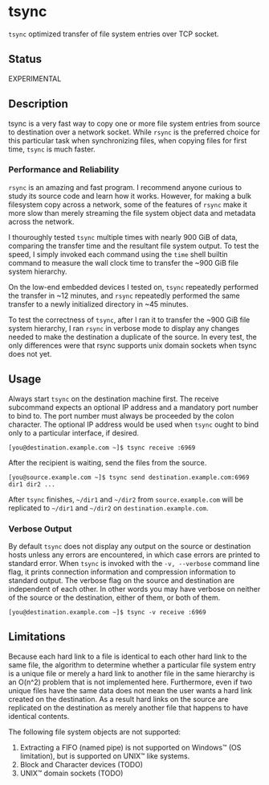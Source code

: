 # tsync

`tsync` optimized transfer of file system entries over TCP socket.

## Status

EXPERIMENTAL

## Description

tsync is a very fast way to copy one or more file system entries from
source to destination over a network socket. While `rsync` is the
preferred choice for this particular task when synchronizing files,
when copying files for first time, `tsync` is much faster.

### Performance and Reliability

`rsync` is an amazing and fast program. I recommend anyone curious to
study its source code and learn how it works. However, for making a
bulk filesystem copy across a network, some of the features of `rsync`
make it more slow than merely streaming the file system object data
and metadata across the network.

I thouroughly tested `tsync` multiple times with nearly 900 GiB of
data, comparing the transfer time and the resultant file system
output. To test the speed, I simply invoked each command using the
`time` shell builtin command to measure the wall clock time to
transfer the ~900 GiB file system hierarchy.

On the low-end embedded devices I tested on, `tsync` repeatedly
performed the transfer in ~12 minutes, and `rsync` repeatedly
performed the same transfer to a newly initialized directory in ~45
minutes.

To test the correctness of `tsync`, after I ran it to transfer the
~900 GiB file system hierarchy, I ran `rsync` in verbose mode to
display any changes needed to make the destination a duplicate of the
source. In every test, the only differences were that rsync supports
unix domain sockets when tsync does not yet.

## Usage

Always start `tsync` on the destination machine first. The receive
subcommand expects an optional IP address and a mandatory port number
to bind to. The port number must always be proceeded by the colon
character. The optional IP address would be used when `tsync` ought to
bind only to a particular interface, if desired.

    [you@destination.example.com ~]$ tsync receive :6969

After the recipient is waiting, send the files from the source.

    [you@source.example.com ~]$ tsync send destination.example.com:6969 dir1 dir2 ...

After `tsync` finishes, `~/dir1` and `~/dir2` from
`source.example.com` will be replicated to `~/dir1` and `~/dir2` on
`destination.example.com`.

### Verbose Output

By default `tsync` does not display any output on the source or
destination hosts unless any errors are encountered, in which case
errors are printed to standard error. When `tsync` is invoked with
the `-v, --verbose` command line flag, it prints connection
information and compression information to standard output. The
verbose flag on the source and destination are independent of each
other. In other words you may have verbose on neither of the source or
the destination, either of them, or both of them.

    [you@destination.example.com ~]$ tsync -v receive :6969

## Limitations

Because each hard link to a file is identical to each other hard link
to the same file, the algorithm to determine whether a particular file
system entry is a unique file or merely a hard link to another file in
the same hierarchy is an O(n^2) problem that is not implemented
here. Furthermore, even if two unique files have the same data does
not mean the user wants a hard link created on the destination. As a
result hard links on the source are replicated on the destination as
merely another file that happens to have identical contents.

The following file system objects are not supported:

1. Extracting a FIFO (named pipe) is not supported on Windows™ (OS
   limitation), but is supported on UNIX™ like systems.
1. Block and Character devices (TODO)
1. UNIX™ domain sockets (TODO)
